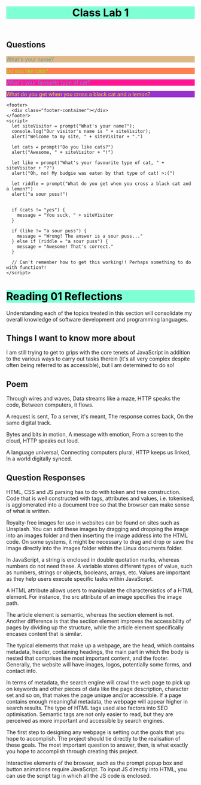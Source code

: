 <!DOCTYPE html>
<html lang="en">
  <head>
    <meta charset="UTF-8" />
    <meta http-equiv="X-UA-Compatible" content="IE=edge" />
    <meta name="viewport" content="width=device-width, initial-scale=1.0" />
    <title>Class 201 Lab 1</title>
    <meta name="Class 201 Lab 1"
      content="Lab 1">
<style type="text/css">
  h1 {
    background-color: aquamarine;
    color: black;
  }
</style>
  </head>
    </style>
    <header>
      <div class="header-container"></div>
      <div class="container header-container">
        <h1>Class Lab 1</h1>
      </div>
    </header>
    <main>
      <section class="questions">
        <div class="questions-container"></div>
        <h2 class="questions-heading">Questions</h2>
        <p style="color:cadetblue; background-color: burlywood;">What's your name?</p>
        <p style="color: chartreuse; background-color: coral;">Do you like cats?</p>
        <p style="color: cornflowerblue; background-color: deeppink;">What's your favourite type of cat?</p>
        <p style="color: gold; background-color: darkorchid;">What do you get when you cross a black cat and a lemon?</p>
      </section>
    </main>

    <footer>
      <div class="footer-container"></div>
    </footer>
    <script>
      let siteVisitor = prompt("What's your name?");
      console.log("Our visitor's name is " + siteVisitor);
      alert("Welcome to my site, " + siteVisitor + ".")

      let cats = prompt("Do you like cats?")
      alert("Awesome, " + siteVisitor + "!")

      let like = prompt("What's your favourite type of cat, " + siteVisitor + "?")
      alert("Oh, no! My budgie was eaten by that type of cat! >:(")

      let riddle = prompt("What do you get when you cross a black cat and a lemon?")
      alert("a sour puss!")


      if (cats != "yes") {
        message = "You suck, " + siteVisitor
      }

      if (like != "a sour puss") {
        message = "Wrong! The answer is a sour puss..."
      } else if (riddle = "a sour puss") {
        message = "Awesome! That's correct."
      }

      // Can't remember how to get this working!! Perhaps something to do with function?!
    </script>

  </body>
</html>

# Reading 01 Reflections

Understanding each of the topics treated in this section will consolidate my overall knowledge of software development and programming languages.

## Things I want to know more about

I am still trying to get to grips with the core tenets of JavaScript in addition to the various ways to carry out tasks therein (it's all very complex despite often being referred to as accessible), but I am determined to do so!

## Poem

Through wires and waves,
Data streams like a maze,
HTTP speaks the code,
Between computers, it flows.

A request is sent,
To a server, it's meant,
The response comes back,
On the same digital track.

Bytes and bits in motion,
A message with emotion,
From a screen to the cloud,
HTTP speaks out loud.

A language universal,
Connecting computers plural,
HTTP keeps us linked,
In a world digitally synced.

## Question Responses

HTML, CSS and JS parsing has to do with token and tree construction. Code that is well constructed with tags, attributes and values, i.e. tokenised, is agglomerated into a document tree so that the browser can make sense of what is written.

Royalty-free images for use in websites can be found on sites such as Unsplash. You can add these images by dragging and dropping the image into an images folder and then inserting the image address into the HTML code. On some systems, it might be necessary to drag and drop or save the image directly into the images folder within the Linux documents folder.

In JavaScript, a string is enclosed in double quotation marks, whereas numbers do not need these. A variable stores different types of value, such as numbers, strings or objects, booleans, arrays, etc. Values are important as they help users execute specific tasks within JavaScript.

A HTML attribute allows users to manipulate the charactersistics of a HTML element. For instance, the src attribute of an image specifies the image path.

The article element is semantic, whereas the section element is not. Another difference is that the section element improves the accessibility of pages by dividing up the structure, while the article element specifically encases content that is similar.

The typical elements that make up a webpage, are the head, which contains metadata, header, containing headings, the main part in which the body is nested that comprises the most important content, and the footer. Generally, the website will have images, logos, potentially some forms, and contact info.

In terms of metadata, the search engine will crawl the web page to pick up on keywords and other pieces of data like the page description, character set and so on, that makes the page unique and/or accessible. If a page contains enough meaningful metadata, the webpage will appear higher in search results. The type of HTML tags used also factors into SEO optimisation. Semantic tags are not only easier to read, but they are perceived as more important and accessible by search engines.

The first step to designing any webpage is setting out the goals that you hope to accomplish. The project should tie directly to the realisation of these goals. The most important question to answer, then, is what exactly you hope to accomplish through creating this project.

Interactive elements of the browser, such as the prompt popup box and button animations require JavaScript. To input JS directly into HTML, you can use the script tag in which all the JS code is enclosed.
